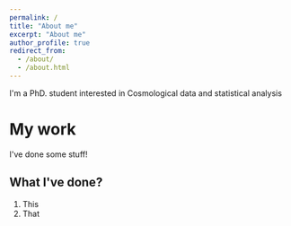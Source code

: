 ```yaml
---
permalink: /
title: "About me"
excerpt: "About me"
author_profile: true
redirect_from: 
  - /about/
  - /about.html
---
```


I'm a PhD. student interested in Cosmological data and statistical analysis

My work
======
I've done some stuff!

What I've done?
------
1. This
1. That